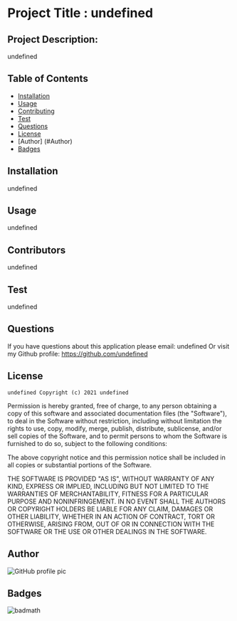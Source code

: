 
# Project Title : undefined

## Project Description:
undefined

## Table of Contents
* [Installation](#installation)
* [Usage](#usage)
* [Contributing](#contributing)
* [Test](#test)
* [Questions](#questions)
* [License](#license)
* [Author] (#Author)
* [Badges](#badges)

## Installation
undefined

## Usage
undefined

## Contributors
undefined

## Test
undefined

## Questions
If you have questions about this application please email: undefined
Or visit my Github profile: https://github.com/undefined

## License
    undefined Copyright (c) 2021 undefined

Permission is hereby granted, free of charge, to any person obtaining a copy
of this software and associated documentation files (the "Software"), to deal
in the Software without restriction, including without limitation the rights
to use, copy, modify, merge, publish, distribute, sublicense, and/or sell
copies of the Software, and to permit persons to whom the Software is
furnished to do so, subject to the following conditions:

The above copyright notice and this permission notice shall be included in all
copies or substantial portions of the Software.

THE SOFTWARE IS PROVIDED "AS IS", WITHOUT WARRANTY OF ANY KIND, EXPRESS OR
IMPLIED, INCLUDING BUT NOT LIMITED TO THE WARRANTIES OF MERCHANTABILITY,
FITNESS FOR A PARTICULAR PURPOSE AND NONINFRINGEMENT. IN NO EVENT SHALL THE
AUTHORS OR COPYRIGHT HOLDERS BE LIABLE FOR ANY CLAIM, DAMAGES OR OTHER
LIABILITY, WHETHER IN AN ACTION OF CONTRACT, TORT OR OTHERWISE, ARISING FROM,
OUT OF OR IN CONNECTION WITH THE SOFTWARE OR THE USE OR OTHER DEALINGS IN THE
SOFTWARE.

## Author 
![GitHub profile pic](undefined)

## Badges
![badmath](https://img.shields.io/github/repo-size/undefined/undefined)
